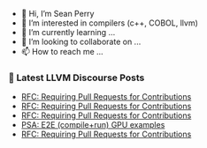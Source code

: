- 👋 Hi, I’m Sean Perry
- 👀 I’m interested in compilers (c++, COBOL, llvm)
- 🌱 I’m currently learning ...
- 💞️ I’m looking to collaborate on ...
- 📫 How to reach me ...

<!---
s66perry/s66perry is a ✨ special ✨ repository because its `README.md` (this file) appears on your GitHub profile.
You can click the Preview link to take a look at your changes.
--->
### 📕 Latest LLVM Discourse Posts

<!-- DISCOURSE-LLVM:START -->
- [RFC: Requiring Pull Requests for Contributions](https://discourse.llvm.org/t/rfc-requiring-pull-requests-for-contributions/78609#post_18)
- [RFC: Requiring Pull Requests for Contributions](https://discourse.llvm.org/t/rfc-requiring-pull-requests-for-contributions/78609#post_17)
- [RFC: Requiring Pull Requests for Contributions](https://discourse.llvm.org/t/rfc-requiring-pull-requests-for-contributions/78609#post_16)
- [PSA: E2E &lpar;compile+run&rpar; GPU examples](https://discourse.llvm.org/t/psa-e2e-compile-run-gpu-examples/78532#post_3)
- [RFC: Requiring Pull Requests for Contributions](https://discourse.llvm.org/t/rfc-requiring-pull-requests-for-contributions/78609#post_15)
<!-- DISCOURSE-LLVM:END -->
